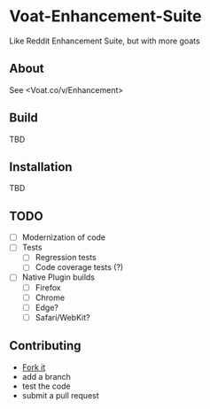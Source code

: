 # Voat-Enhancement-Suite
Like Reddit Enhancement Suite, but with more goats

## About
See <Voat.co/v/Enhancement>

## Build

TBD

## Installation

TBD

## TODO

- [ ] Modernization of code
- [ ] Tests
  - [ ] Regression tests
  - [ ] Code coverage tests (?)
- [ ] Native Plugin builds
  - [ ] Firefox
  - [ ] Chrome
  - [ ] Edge?
  - [ ] Safari/WebKit?

## Contributing

- [Fork it][fork]
- add a branch
- test the code
- submit a pull request

[fork]: https://github.com/jayands/Voat-Enhancement-Suite/fork
